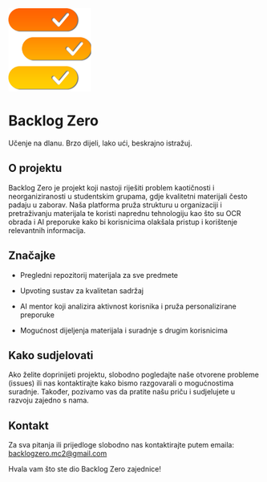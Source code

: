 <img src="logo.png" width=165>

# Backlog Zero
Učenje na dlanu. Brzo dijeli, lako ući, beskrajno istražuj.

## O projektu
Backlog Zero je projekt koji nastoji riješiti problem kaotičnosti i neorganiziranosti u studentskim grupama, gdje kvalitetni materijali često padaju u zaborav. Naša platforma pruža strukturu u organizaciji i pretraživanju materijala te koristi naprednu tehnologiju kao što su OCR obrada i AI preporuke kako bi korisnicima olakšala pristup i korištenje relevantnih informacija.

## Značajke
- Pregledni repozitorij materijala za sve predmete

- Upvoting sustav za kvalitetan sadržaj

- AI mentor koji analizira aktivnost korisnika i pruža personalizirane preporuke

- Mogućnost dijeljenja materijala i suradnje s drugim korisnicima

## Kako sudjelovati
Ako želite doprinijeti projektu, slobodno pogledajte naše otvorene probleme (issues) ili nas kontaktirajte kako bismo razgovarali o mogućnostima suradnje. Također, pozivamo vas da pratite našu priču i sudjelujete u razvoju zajedno s nama.

## Kontakt
Za sva pitanja ili prijedloge slobodno nas kontaktirajte putem emaila: backlogzero.mc2@gmail.com

Hvala vam što ste dio Backlog Zero zajednice!

